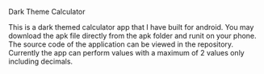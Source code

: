 Dark Theme Calculator

This is a dark themed calculator app that I have built for android. You may download the apk file directly from the apk folder and runit on your phone. The source code of the application can be viewed in the repository. Currently the app can perform values with a maximum of 2 values only including decimals. 
